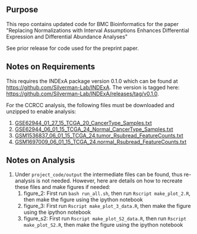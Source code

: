 
## Purpose

This repo contains updated code for BMC Bioinformatics for the paper "Replacing Normalizations with Interval Assumptions Enhances Differential Expression and Differential
Abundance Analyses"

See prior release for code used for the preprint paper.

## Notes on Requirements

This requires the INDExA package version 0.1.0 which can be found at https://github.com/Silverman-Lab/INDExA.
The version is tagged here: https://github.com/Silverman-Lab/INDExA/releases/tag/v0.1.0.

For the CCRCC analysis, the following files must be downloaded and unzipped to enable analysis:

1. [GSE62944_01_27_15_TCGA_20_CancerType_Samples.txt](https://www.ncbi.nlm.nih.gov/geo/download/?acc=GSE62944&format=file&file=GSE62944%5F01%5F27%5F15%5FTCGA%5F20%5FCancerType%5FSamples%2Etxt%2Egz)
2. [GSE62944_06_01_15_TCGA_24_Normal_CancerType_Samples.txt](https://www.ncbi.nlm.nih.gov/geo/download/?acc=GSE62944&format=file&file=GSE62944%5F06%5F01%5F15%5FTCGA%5F24%5FNormal%5FCancerType%5FSamples%2Etxt%2Egz)
3. [GSM1536837_06_01_15_TCGA_24.tumor_Rsubread_FeatureCounts.txt](https://www.ncbi.nlm.nih.gov/geo/download/?acc=GSM1536837&format=file&file=GSM1536837%5F06%5F01%5F15%5FTCGA%5F24%2Etumor%5FRsubread%5FFeatureCounts%2Etxt%2Egz)
4. [GSM1697009_06_01_15_TCGA_24.normal_Rsubread_FeatureCounts.txt](https://www.ncbi.nlm.nih.gov/geo/download/?acc=GSM1697009&format=file&file=GSM1697009%5F06%5F01%5F15%5FTCGA%5F24%2Enormal%5FRsubread%5FFeatureCounts%2Etxt%2Egz)

## Notes on Analysis

1. Under `project_code/output` the intermediate files can be found, thus re-analysis is not needed. However, here are details on how to recreate these files and make figures if needed:
   1. figure_2: First run `bash run_all.sh`, then run `Rscript make_plot_2.R`, then make the figure using the ipython notebook
   2. figure_3: First run `Rscript make_plot_3_data.R`, then make the figure using the ipython notebook
   3. figure_s2: First run `Rscript make_plot_S2_data.R`, then run `Rscript make_plot_S2.R`, then make the figure using the ipython notebook

